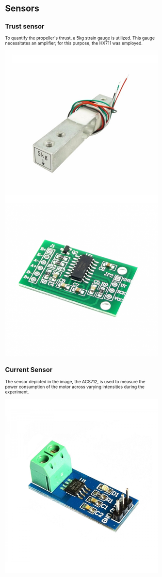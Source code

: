 # Sensors

## Trust sensor

To quantify the propeller's thrust, a 5kg strain gauge is utilized. This gauge necessitates an amplifier; for this purpose, the HX711 was employed.

![galga](./img/peso5kg.jpg)
![amplificador](./img/modulo-hx711-transmisor-de-celda-de-carga.jpg)



## Current Sensor

The sensor depicted in the image, the ACS712, is used to measure the power consumption of the motor across varying intensities during the experiment.


![Sensor](./img/sensor-de-corriente-30a.jpg)